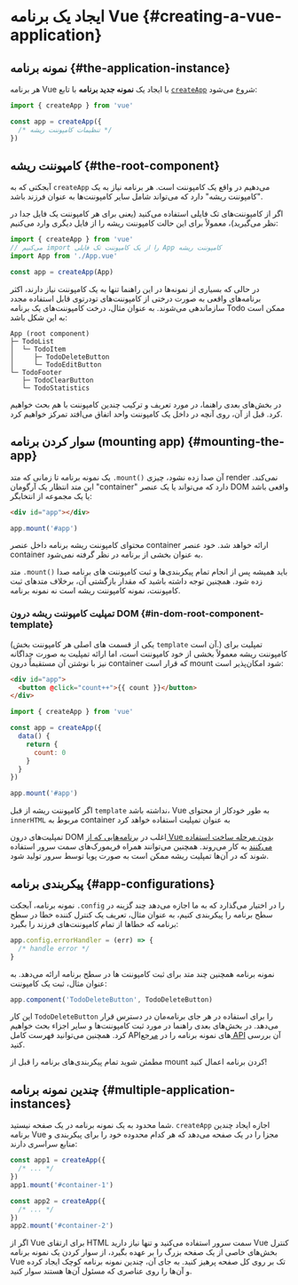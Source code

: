 # ایجاد یک برنامه Vue {#creating-a-vue-application}

## نمونه برنامه {#the-application-instance}

هر برنامه Vue با ایجاد یک **نمونه جدید برنامه** با تابع [`createApp`](/api/application#createapp) شروع می‌شود:

```js
import { createApp } from 'vue'

const app = createApp({
  /* تنظیمات کامپوننت ریشه */
})
```

## کامپوننت ریشه {#the-root-component}

آبجکتی که به `createApp` می‌دهیم در واقع یک کامپوننت است. هر برنامه نیاز به یک "کامپوننت ریشه" دارد که می‌تواند شامل سایر کامپوننت‌ها به عنوان فرزند باشد.

اگر از کامپوننت‌های تک فایلی استفاده می‌کنید (یعنی برای هر کامپوننت یک فایل جدا در نظر می‌گیرید)، معمولاً برای این حالت کامپوننت ریشه را از فایل دیگری وارد می‌کنیم:

```js
import { createApp } from 'vue'
// می‌کنیم import را از یک کامپوننت تک فایلی App کامپوننت ریشه
import App from './App.vue'

const app = createApp(App)
```

در حالی که بسیاری از نمونه‌ها در این راهنما تنها به یک کامپوننت نیاز دارند، اکثر برنامه‌های واقعی به صورت درختی از کامپوننت‌های تودرتوی قابل استفاده مجدد سازماندهی می‌شوند. به عنوان مثال، درخت کامپوننت‌های یک برنامه Todo ممکن است به این شکل باشد:

```
App (root component)
├─ TodoList
│  └─ TodoItem
│     ├─ TodoDeleteButton
│     └─ TodoEditButton
└─ TodoFooter
   ├─ TodoClearButton
   └─ TodoStatistics
```

در بخش‌های بعدی راهنما، در مورد تعریف و ترکیب چندین کامپوننت با هم بحث خواهیم کرد. قبل از آن، روی آنچه در داخل یک کامپوننت واحد اتفاق می‌افتد تمرکز خواهیم کرد.

## سوار کردن برنامه (mounting app) {#mounting-the-app}

یک نمونه برنامه تا زمانی که متد `‎.mount()‎` آن صدا زده نشود، چیزی render نمی‌کند. این متد انتظار یک آرگومان "container" دارد که می‌تواند یا یک عنصر DOM واقعی باشد یا یک مجموعه از انتخابگر:

```html
<div id="app"></div>
```

```js
app.mount('#app')
```

محتوای کامپوننت ریشه برنامه داخل عنصر container ارائه خواهد شد. خود عنصر container به عنوان بخشی از برنامه در نظر گرفته نمی‌شود.

متد `‎.mount()‎` باید همیشه پس از انجام تمام پیکربندی‌ها و ثبت کامپوننت های برنامه صدا زده شود. همچنین توجه داشته باشید که مقدار بازگشتی آن، برخلاف متدهای ثبت کامپوننت، نمونه کامپوننت ریشه است نه نمونه برنامه.

### تمپلیت کامپوننت ریشه درون DOM {#in-dom-root-component-template}

(یکی از قسمت های اصلی هر کامپوننت بخش `template` آن است.) تمپلیت برای کامپوننت ریشه معمولاً بخشی از خود کامپوننت است، اما ارائه تمپلیت به صورت جداگانه نیز با نوشتن آن مستقیماً درون container که قرار است mount شود امکان‌پذیر است:

```html
<div id="app">
  <button @click="count++">{{ count }}</button>
</div>
```

```js
import { createApp } from 'vue'

const app = createApp({
  data() {
    return {
      count: 0
    }
  }
})

app.mount('#app')
```

اگر کامپوننت ریشه از قبل `template` نداشته باشد، Vue به طور خودکار از محتوای `innerHTML` مربوط به container به عنوان تمپلیت استفاده خواهد کرد 

تمپلیت‌های درون DOM اغلب در [برنامه‌هایی که از Vue بدون مرحله ساخت استفاده می‌کنند](/guide/quick-start.html#using-vue-from-cdn) به کار می‌روند. همچنین می‌توانند همراه فریمورک‌های سمت سرور استفاده شوند که در آن‌ها تمپلیت ریشه ممکن است به صورت پویا توسط سرور تولید شود.

## پیکربندی برنامه {#app-configurations}

نمونه برنامه، آبجکت `‎.config` را در اختیار می‌گذارد که به ما اجازه می‌دهد چند گزینه در سطح برنامه را پیکربندی کنیم، به عنوان مثال، تعریف یک کنترل کننده خطا در سطح برنامه که خطاها از تمام کامپوننت‌های فرزند را بگیرد:

```js
app.config.errorHandler = (err) => {
  /* handle error */
}
```

نمونه برنامه همچنین چند متد برای ثبت کامپوننت ها در سطح برنامه ارائه می‌دهد. به عنوان مثال، ثبت یک کامپوننت:

```js
app.component('TodoDeleteButton', TodoDeleteButton)
```

این کار `TodoDeleteButton` را برای استفاده در هر جای برنامه‌مان در دسترس قرار می‌دهد. در بخش‌های بعدی راهنما در مورد ثبت کامپوننت‌ها و سایر اجزاء بحث خواهیم کرد. همچنین می‌توانید فهرست کامل API‌های نمونه برنامه را در [مرجع API](/api/application) آن بررسی کنید.

مطمئن شوید تمام پیکربندی‌های برنامه را قبل از mount کردن برنامه اعمال کنید!

## چندین نمونه برنامه {#multiple-application-instances}

شما محدود به یک نمونه برنامه در یک صفحه نیستید. `createApp` اجازه ایجاد چندین برنامه Vue مجزا را در یک صفحه می‌دهد که هر کدام محدوده خود را برای پیکربندی و منابع سراسری دارند:

```js
const app1 = createApp({
  /* ... */
})
app1.mount('#container-1')

const app2 = createApp({
  /* ... */
})
app2.mount('#container-2')
```

اگر از Vue برای ارتقای HTML سمت سرور استفاده می‌کنید و تنها نیاز دارید Vue کنترل بخش‌های خاصی از یک صفحه بزرگ را بر عهده بگیرد، از سوار کردن یک نمونه برنامه Vue تک بر روی کل صفحه پرهیز کنید. به جای آن، چندین نمونه برنامه کوچک ایجاد کرده و آن‌ها را روی عناصری که مسئول آن‌ها هستند سوار کنید.
